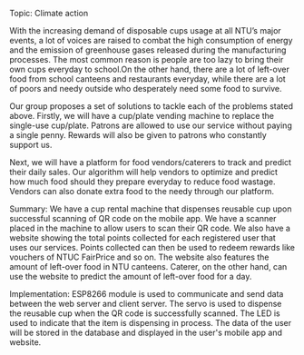 Topic: Climate action

With the increasing demand of disposable cups usage at all NTU’s major events, a lot of voices are raised to combat the high consumption of energy and the emission of greenhouse gases released during the manufacturing processes. The most common reason is people are too lazy to bring their own cups everyday to school.On the other hand, there are a lot of left-over food from school canteens and restaurants everyday, while there are a lot of poors and needy outside who desperately need some food to survive.

Our group proposes a set of solutions to tackle each of the problems stated above. Firstly, we will have a cup/plate vending machine to replace the single-use cup/plate. Patrons are allowed to use our service without paying a single penny. Rewards will also be given to patrons who constantly support us.

Next, we will have a platform for food vendors/caterers to track and predict their daily sales. Our algorithm will help vendors to optimize and predict how much food should they prepare everyday to reduce food wastage. Vendors can also donate extra food to the needy through our platform.

Summary: We have a cup rental machine that dispenses reusable cup upon successful scanning of QR code on the mobile app. We have a scanner placed in the machine to allow users to scan their QR code. We also have a website showing the total points collected for each registered user that uses our services. Points collected can then be used to redeem rewards like vouchers of NTUC FairPrice and so on. The website also features the amount of left-over food in NTU canteens. Caterer, on the other hand, can use the website to predict the amount of left-over food for a day.

Implementation: ESP8266 module is used to communicate and send data between the web server and client server. The servo is used to dispense the reusable cup when the QR code is successfully scanned. The LED is used to indicate that the item is dispensing in process. The data of the user will be stored in the database and displayed in the user's mobile app and website.
